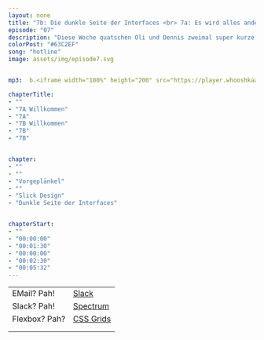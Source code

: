 ```yaml
---
layout: none
title: "7b: Die dunkle Seite der Interfaces <br> 7a: Es wird alles anders"
episode: "07"
description: "Diese Woche quatschen Oli und Dennis zweimal super kurze 20 Minuten. Im ersten Teil geht es um Bewerbungen, die einfachste Designmethode und CSS Grids. Der zweite Teil widmet sich ganz dem slicken Design und der dunklen Seite von Interfaces."
colorPost: "#63C2EF"
song: "hotline"
image: assets/img/episode7.svg


mp3:  b.<iframe width="100%" height="200" src="https://player.whooshkaa.com/player/episode/id/98813?visual=true" frameborder="0"></iframe> <br> <br> a.<iframe width="100%" height="200" src="https://player.whooshkaa.com/player/episode/id/98005?visual=true" frameborder="0"></iframe>

chapterTitle:
- ""
- "7A Willkommen"
- "7A"
- "7B Willkommen"
- "7B"
- "7B"


chapter:
- ""
- ""
- "Vorgeplänkel"
- ""
- "Slick Design"
- "Dunkle Seite der Interfaces"


chapterStart:
- ""
- "00:00:00"
- "00:01:30"
- "00:00:00"
- "00:02:30"
- "00:05:32"
---
```


<!-- nach 8 einträgen ein neues table erstellen, danke :) !-->

| | |
|:-|:-|
|EMail? Pah! | [Slack](https://slack.com)|
|Slack? Pah!| [Spectrum](https://spectrum.chat) |
|Flexbox? Pah? |  [CSS Grids](https://css-tricks.com/snippets/css/complete-guide-grid/)|
| |  |
| |  |
